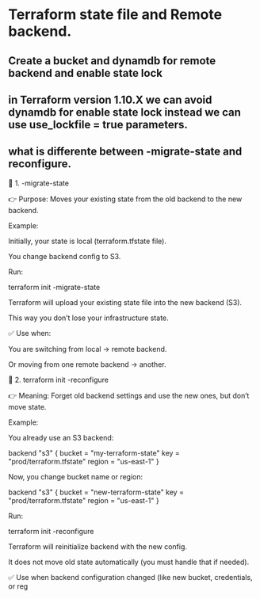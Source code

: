 # Terraform state file and Remote backend.

## Create a bucket and dynamdb for remote backend and enable state lock

## in Terraform version 1.10.X we can avoid dynamdb for enable state lock instead we can use use_lockfile = true parameters.

## what is differente between -migrate-state and reconfigure.

🔹 1. -migrate-state

👉 Purpose: Moves your existing state from the old backend to the new backend.

Example:

Initially, your state is local (terraform.tfstate file).

You change backend config to S3.

Run:

terraform init -migrate-state

Terraform will upload your existing state file into the new backend (S3).

This way you don’t lose your infrastructure state.

✅ Use when:

You are switching from local → remote backend.

Or moving from one remote backend → another.

🔹 2. terraform init -reconfigure

👉 Meaning: Forget old backend settings and use the new ones, but don’t move state.

Example:

You already use an S3 backend:

backend "s3" {
  bucket = "my-terraform-state"
  key    = "prod/terraform.tfstate"
  region = "us-east-1"
}


Now, you change bucket name or region:

backend "s3" {
  bucket = "new-terraform-state"
  key    = "prod/terraform.tfstate"
  region = "us-east-1"
}


Run:

terraform init -reconfigure


Terraform will reinitialize backend with the new config.

It does not move old state automatically (you must handle that if needed).

✅ Use when backend configuration changed (like new bucket, credentials, or reg

